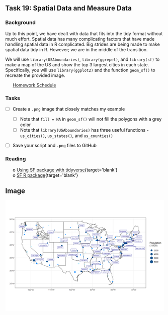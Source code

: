 





## Task 19: Spatial Data and Measure Data 
### Background 

Up to this point, we have dealt with data that fits into the tidy format without much effort.  Spatial data has many complicating factors that have made handling spatial data in R complicated.  Big strides are being made to make spatial data tidy in R.  However; we are in the middle of the transition.

We will use `library(USAboundaries)`, `library(ggrepel)`, and `library(sf)` to make a map of the US and show the top 3 largest cities in each state. Specifically, you will use `library(ggplot2)` and the function `geom_sf()` to recreate the provided image.

 * [Homework Schedule](../homework_schedule.html)




### Tasks


<style>
ul {
   color: black;
   list-style-type: none;
   list-style-position: outside;

}

</style>


* [ ] Create a `.png` image that closely matches my example
    * [ ] Note that `fill = NA` in `geom_sf()` will not fill the polygons with a grey color
    * [ ] Note that `library(USAboundaries)` has three useful functions - `us_cities()`, `us_states()`, and `us_counties()`
* [ ] Save your script and `.png` files to GitHub


### Reading

* o [Using SF package with tidyverse](https://byuistats.github.io/M335/spatial_reading.html){target='blank'}
* o [SF R package](https://r-spatial.github.io/sf/){target='blank'}

## Image

![](../images/citymap.png)
